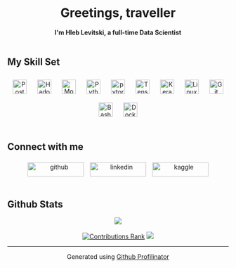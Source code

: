 # <div align="center">Greetings, traveller</div>

<div align="center"><strong>I'm Hleb Levitski, a full-time Data Scientist</strong></div>

<br/>

## My Skill Set

<div align="center">
<a href="https://www.postgresql.org/" target="_blank"><img style="margin: 10px" src="https://upload.wikimedia.org/wikipedia/commons/2/29/Postgresql_elephant.svg" alt="PostgreSQL" height="32" /></a>
<a href="https://hadoop.apache.org/" target="_blank"><img style="margin: 10px" src="https://profilinator.rishav.dev/skills-assets/apache_hadoop-icon.svg" alt="Hadoop" height="32" /></a>   
<a href="https://www.mongodb.com/" target="_blank"><img style="margin: 10px" src="https://profilinator.rishav.dev/skills-assets/mongodb-original-wordmark.svg" alt="MongoDB" height="32" /></a> 
<a href="https://www.python.org/" target="_blank"><img style="margin: 10px" src="https://upload.wikimedia.org/wikipedia/commons/c/c3/Python-logo-notext.svg" alt="Python" height="32" /></a>
<a href="https://pytorch.org/" target="_blank"><img style="margin: 10px" src="https://profilinator.rishav.dev/skills-assets/pytorch-icon.svg" alt="pytorch" height="32" /></a>    
<a href="https://www.tensorflow.org/" target="_blank"><img style="margin: 10px" src="https://upload.wikimedia.org/wikipedia/commons/2/2d/Tensorflow_logo.svg" alt="TensorFlow" height="32" /></a>
<a href="https://keras.io/" target="_blank"><img style="margin: 10px" src="https://upload.wikimedia.org/wikipedia/commons/a/ae/Keras_logo.svg" alt="Keras" height="32" /></a>
<a href="https://www.linux.org/" target="_blank"><img style="margin: 10px" src="https://upload.wikimedia.org/wikipedia/commons/3/35/Tux.svg" alt="Linux" height="32" /></a>
<a href="https://git-scm.com/" target="_blank"><img style="margin: 10px" src="https://upload.wikimedia.org/wikipedia/commons/3/3f/Git_icon.svg" alt="Git" height="32" /></a>
<a href="https://www.gnu.org/software/bash/" target="_blank"><img style="margin: 10px" src="https://upload.wikimedia.org/wikipedia/commons/2/20/Bash_Logo_black_and_white_icon_only.svg" alt="Bash" height="32" /></a>  
<a href="https://www.docker.com/" target="_blank"><img style="margin: 10px" src="https://assets-global.website-files.com/62038ffc9cd2db6132e3c782/624dad92e54611476d2c8962_docker.svg" alt="Docker" height="32" /></a>  
</div>

</td><td valign="top" width="33%">

</td><td valign="top" width="33%">

</td></tr></table>  

<br/>  

## Connect with me
<div align="center">
<a href="https://github.com/glevv" target="_blank"><img src=https://img.shields.io/badge/github-%2324292e.svg?&style=for-the-badge&logo=github&logoColor=white alt=github style="padding: 5px;" width="128px" height="32px"/></a>
<a href="https://linkedin.com/in/hleb-levitski" target="_blank"><img src=https://img.shields.io/badge/linkedin-%231E77B5.svg?&style=for-the-badge&logo=linkedin&logoColor=white alt=linkedin style="padding: 5px;" width="128px" height="32px"/></a>
<a href="https://www.kaggle.com/altprof" target="_blank"><img src=https://img.shields.io/badge/kaggle-%2344BAE8.svg?&style=for-the-badge&logo=kaggle&logoColor=white alt=kaggle style="padding: 5px;" width="128px" height="32px"/></a>
</div>

<br/>

## Github Stats
<div align="center"><img src="https://github-readme-stats-sigma-five.vercel.app/api?username=glevv&show_icons=true&count_private=true&hide_border=true" align="center" /></div>

<br/>

<div align="center">
  <a href="https://user-badge.committers.top/cyprus_public/glevv"><img src="https://user-badge.committers.top/cyprus_public/glevv.svg" alt="Contributions Rank" /></a>
  <img src="https://komarev.com/ghpvc/?username=glevv&&style=flat" />
</div>

----
<div align="center">Generated using <a href="https://profilinator.rishav.dev/" target="_blank">Github Profilinator</a></div>
